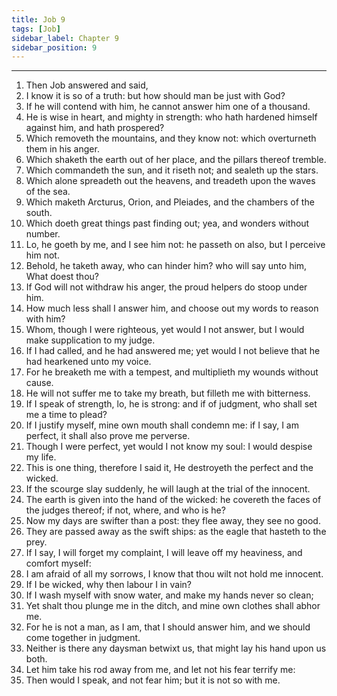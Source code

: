 ```yaml
---
title: Job 9
tags: [Job]
sidebar_label: Chapter 9
sidebar_position: 9
---
```


---
1. Then Job answered and said,
2. I know it is so of a truth: but how should man be just with God?
3. If he will contend with him, he cannot answer him one of a thousand.
4. He is wise in heart, and mighty in strength: who hath hardened himself against him, and hath prospered?
5. Which removeth the mountains, and they know not: which overturneth them in his anger.
6. Which shaketh the earth out of her place, and the pillars thereof tremble.
7. Which commandeth the sun, and it riseth not; and sealeth up the stars.
8. Which alone spreadeth out the heavens, and treadeth upon the waves of the sea.
9. Which maketh Arcturus, Orion, and Pleiades, and the chambers of the south.
10. Which doeth great things past finding out; yea, and wonders without number.
11. Lo, he goeth by me, and I see him not: he passeth on also, but I perceive him not.
12. Behold, he taketh away, who can hinder him? who will say unto him, What doest thou?
13. If God will not withdraw his anger, the proud helpers do stoop under him.
14. How much less shall I answer him, and choose out my words to reason with him?
15. Whom, though I were righteous, yet would I not answer, but I would make supplication to my judge.
16. If I had called, and he had answered me; yet would I not believe that he had hearkened unto my voice.
17. For he breaketh me with a tempest, and multiplieth my wounds without cause.
18. He will not suffer me to take my breath, but filleth me with bitterness.
19. If I speak of strength, lo, he is strong: and if of judgment, who shall set me a time to plead?
20. If I justify myself, mine own mouth shall condemn me: if I say, I am perfect, it shall also prove me perverse.
21. Though I were perfect, yet would I not know my soul: I would despise my life.
22. This is one thing, therefore I said it, He destroyeth the perfect and the wicked.
23. If the scourge slay suddenly, he will laugh at the trial of the innocent.
24. The earth is given into the hand of the wicked: he covereth the faces of the judges thereof; if not, where, and who is he?
25. Now my days are swifter than a post: they flee away, they see no good.
26. They are passed away as the swift ships: as the eagle that hasteth to the prey.
27. If I say, I will forget my complaint, I will leave off my heaviness, and comfort myself:
28. I am afraid of all my sorrows, I know that thou wilt not hold me innocent.
29. If I be wicked, why then labour I in vain?
30. If I wash myself with snow water, and make my hands never so clean;
31. Yet shalt thou plunge me in the ditch, and mine own clothes shall abhor me.
32. For he is not a man, as I am, that I should answer him, and we should come together in judgment.
33. Neither is there any daysman betwixt us, that might lay his hand upon us both.
34. Let him take his rod away from me, and let not his fear terrify me:
35. Then would I speak, and not fear him; but it is not so with me.